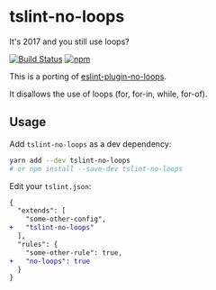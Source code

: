 # tslint-no-loops
It's 2017 and you still use loops?

[![Build Status](https://travis-ci.org/buildo/tslint-no-loops.svg?branch=master)](https://travis-ci.org/buildo/tslint-no-loops)
[![npm](https://img.shields.io/npm/v/eslint-plugin-no-loops.svg)](https://www.npmjs.com/package/eslint-plugin-no-loops)

This is a porting of [eslint-plugin-no-loops](https://github.com/buildo/eslint-plugin-no-loops).

It disallows the use of loops (for, for-in, while, for-of).

## Usage

Add `tslint-no-loops` as a dev dependency:

```sh
yarn add --dev tslint-no-loops
# or npm install --save-dev tslint-no-loops
```

Edit your `tslint.json`:

```diff
{
  "extends": [
    "some-other-config",
+   "tslint-no-loops"
  ],
  "rules": {
    "some-other-rule": true,
+   "no-loops": true 
  }
}
```
